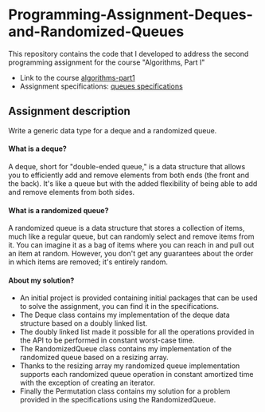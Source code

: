 # Programming-Assignment-Deques-and-Randomized-Queues
This repository contains the code that I developed to address the second programming assignment for the course "Algorithms, Part I"

* Link to the course [algorithms-part1](https://www.coursera.org/learn/algorithms-part1)
* Assignment specifications: [queues specifications](https://coursera.cs.princeton.edu/algs4/assignments/queues/specification.php)


## Assignment description
Write a generic data type for a deque and a randomized queue.

#### What is a deque?
A deque, short for "double-ended queue," is a data structure that allows you to efficiently add and remove elements from both ends (the front and the back). It's like a queue but with the added flexibility of being able to add and remove elements from both sides.
  
#### What is a randomized queue? 
A randomized queue is a data structure that stores a collection of items, much like a regular queue, but can randomly select and remove items from it.
You can imagine it as a bag of items where you can reach in and pull out an item at random. However, you don't get any guarantees about the order in which items are removed; it's entirely random.

#### About my solution? 
* An initial project is provided containing initial packages that can be used to solve the assignment, you can find it in the specifications.
* The Deque class contains my implementation of the deque data structure based on a doubly linked list.
* The doubly linked list made it possible for all the operations provided in the API to be performed in constant worst-case time.
* The RandomizedQueue class contains my implementation of the randomized queue based on a resizing array.
* Thanks to the resizing array my randomized queue implementation supports each randomized queue operation in constant amortized time with the exception of creating an iterator.
* Finally the Permutation class contains my solution for a problem provided in the specifications using the RandomizedQueue.
